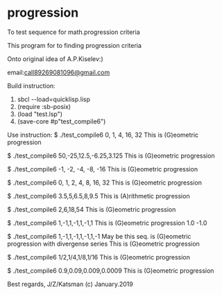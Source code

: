# progression
To test sequence for math.progression criteria
  
  This program for to finding progression criteria  
  
  

  Onto original idea of A.P.Kiselev:) 

   
  email:call89269081096@gmail.com
 

  
 Build instruction:
 1) sbcl --load=quicklisp.lisp
 2) (require :sb-posix)
 3) (load "test.lsp")
 4) (save-core #p"test_compile6") 
 

 
 Use instruction:
 $ ./test_compile6  0, 1, 4, 16, 32
 This is (G)eometric  progression
 
 $ ./test_compile6 50,-25,12.5,-6.25,3.125
 This is (G)eometric  progression
 
 $ ./test_compile6   -1, -2, -4, -8, -16
 This is (G)eometric  progression
 
 $ ./test_compile6  0, 1, 2, 4, 8, 16, 32
 This is (G)eometric  progression
 
 
 $ ./test_compile6 3.5,5,6.5,8,9.5
 This is (A)rithmetic progression

 $ ./test_compile6 2,6,18,54
 This is (G)eometric  progression
 
 $ ./test_compile6 1,-1,1,-1,1,-1,1
 This is (G)eometric  progression 1.0 -1.0
 
 $ ./test_compile6 1,-1,1,-1,1,-1,1,-1
 May be this seq. is (G)eometric progression with divergense series 
 This is (G)eometric  progression
 
 $ ./test_compile6 1/2,1/4,1/8,1/16
 This is (G)eometric progression  

$ ./test_compile6  0.9,0.09,0.009,0.0009
This is (G)eometric  progression
 
Best regards, J/Z/Katsman (c) January.2019 
 
